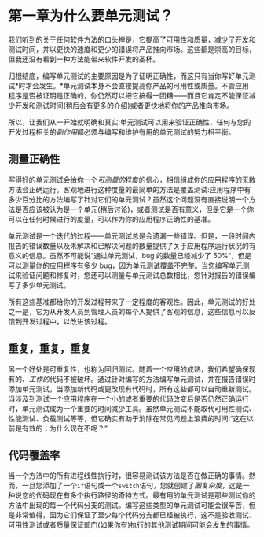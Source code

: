 # 第一章为什么要单元测试？

我们听到的关于任何软件方法的口头禅是，它提高了可用性和质量，减少了开发和测试时间，并以更快的速度和更少的错误将产品推向市场。这些都是崇高的目标，但我还没有看到一种方法能带来软件开发的圣杯。

归根结底，编写单元测试的主要原因是为了证明正确性，而这只有当你写好单元测试*时才会发生。*单元测试本身不会直接提高你产品的可用性或质量。不管应用程序是否被证明是正确的，你仍然可以把它搞得一团糟——而且它肯定不能保证减少开发和测试时间(稍后会有更多的介绍)或者更快地将你的产品推向市场。

所以，让我们从一开始就明确和真实:单元测试可以用来验证正确性，任何与您的开发过程相关的*副作用*都必须与编写和维护有用的单元测试的努力相平衡。

## 测量正确性

写得好的单元测试会给你一个*可测量的*程度的信心，相信组成你的应用程序的无数方法会正确运行。客观地进行这种度量的最简单的方法是覆盖测试:应用程序中有多少百分比的方法编写了针对它们的单元测试？虽然这个问题没有直接说明一个方法是否应该被认为是一个单元(稍后讨论)，或者测试是否有意义，但是它是一个你可以在任何时候进行的度量，可以作为你的应用程序正确性的基准。

单元测试是一个迭代的过程——单元测试总是会遗漏一些错误。但是，一段时间内报告的错误数量以及未解决和已解决问题的数量提供了关于应用程序运行状况的有意义的信息。虽然不可能说“通过单元测试，bug 的数量已经减少了 50%”，但是可以测量你的应用程序有多少 bug，因为单元测试覆盖不完整。当您编写单元测试来验证问题和修复时，您还可以测量与单元测试总数相比，您针对报告的错误编写了多少单元测试。

所有这些基准都给你的开发过程带来了一定程度的客观性。因此，单元测试的好处之一是，它为从开发人员到管理人员的每个人提供了客观的信息，这些信息可以反馈到开发过程中，以改进该过程。

## 重复，重复，重复

另一个好处是可重复性，也称为回归测试。随着一个应用的成熟，我们希望确保现有的、*工作的*代码不被破坏。通过针对编写的方法编写单元测试，并在报告错误时添加单元测试，当添加新代码或更改现有代码时，所有这些都可以自动重新测试。当涉及到测试一个应用程序在一个小的或者重要的代码改变后是否仍然正确运行时，单元测试成为一个重要的时间减少工具。虽然单元测试不能取代可用性测试、性能测试、负载测试等等，但它确实有助于消除在常见问题上浪费的时间:“这在以前是有效的；为什么现在不呢？”

## 代码覆盖率

当一个方法中的所有进程线性执行时，很容易测试该方法是否在做正确的事情。然而，一旦您添加了一个`if`语句或一个`switch`语句，您就创建了*圈复杂度*，这是一种说您的代码现在有多个执行路径的奇特方式。最有用的单元测试是那些测试你的方法中出现的每一个代码分支的测试。编写这些类型的单元测试可能会很辛苦，但是非常值得，因为它们保证了至少每个代码分支都已经被执行，这不是验收测试、可用性测试或者质量保证部门(如果你有)执行的其他测试期间可能会发生的事情。